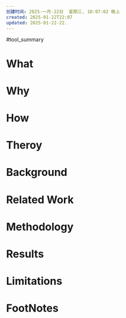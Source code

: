 ```yaml
---
创建时间: 2025-一月-22日  星期三, 10:07:02 晚上
created: 2025-01-22T22:07
updated: 2025-01-22-22.
---
```

#tool_summary 

# What
# Why
# How
# Theroy
# Background
# Related Work
# Methodology
# Results
# Limitations
# FootNotes